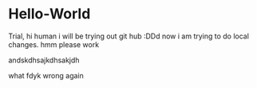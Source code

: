# Hello-World
Trial, hi human i will be trying out git hub :DDd
now i am trying to do local changes. hmm please work

andskdhsajkdhsakjdh

what fdyk wrong again